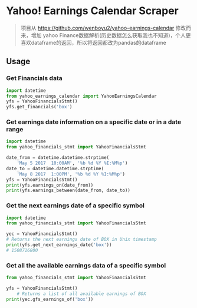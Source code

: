 # Yahoo! Earnings Calendar Scraper

> 项目从 https://github.com/wenboyu2/yahoo-earnings-calendar 修改而来，增加 yahoo Finance数据解析(历史数据怎么获取我也不知道)，个人更喜欢dataframe的返回，所以将返回都改为pandas的dataframe


## Usage

### Get Financials data

```py
import datetime
from yahoo_earnings_calendar import YahooEarningsCalendar
yfs = YahooFinancialsStmt()
yfs.get_financials('box')
```

### Get earnings date information on a specific date or in a date range
```python
import datetime
from yahoo_financials_stmt import YahooFinancialsStmt

date_from = datetime.datetime.strptime(
    'May 5 2017  10:00AM', '%b %d %Y %I:%M%p')
date_to = datetime.datetime.strptime(
    'May 8 2017  1:00PM', '%b %d %Y %I:%M%p')
yfs = YahooFinancialsStmt()
print(yfs.earnings_on(date_from))
print(yfs.earnings_between(date_from, date_to))
```



### Get the next earnings date of a specific symbol
```python
import datetime
from yahoo_financials_stmt import YahooFinancialsStmt

yec = YahooFinancialsStmt()
# Returns the next earnings date of BOX in Unix timestamp
print(yfs.get_next_earnings_date('box'))
# 1508716800
```

### Get all the available earnings data of a specific symbol
```python
from yahoo_financials_stmt import YahooFinancialsStmt

yfs = YahooFinancialsStmt()
    # Returns a list of all available earnings of BOX
print(yec.gfs_earnings_of('box'))
```


